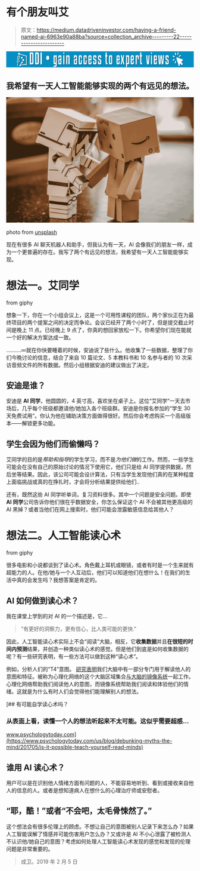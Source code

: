 # 有个朋友叫艾

> 原文：<https://medium.datadriveninvestor.com/having-a-friend-named-ai-6963e90a88ba?source=collection_archive---------22----------------------->

[![](img/8c8123eeb85534cf6dc6270bcc87782b.png)](http://www.track.datadriveninvestor.com/1B9E)

## 我希望有一天人工智能能够实现的两个有远见的想法。

![](img/efc64018936e372e419a3882cae2cb35.png)

photo from [unsplash](https://unsplash.com)

现在有很多 AI 聊天机器人和助手，但我认为有一天，AI 会像我们的朋友一样，成为一个更普遍的存在。我写了两个有远见的想法，我希望有一天人工智能能够实现。

# 想法一。艾同学

from giphy

想象一下，你在一个小组会议上，这是一个可用性课程的团队，两个家伙正在为最终项目的两个提案之间的决定而争论。会议已经开了两个小时了，但是提交截止时间是晚上 11 点。已经晚上 9 点了，你真的想回家放松一下。你希望你们现在能就一个好的解决方案达成一致。

……….💤就在你快要睡着的时候，安迪说了些什么。他收集了一些数据，整理了你们今晚讨论的信息，结合了来自 10 篇论文、5 本教科书和 10 名参与者的 10 次采访音频文件的所有数据。然后小组根据安迪的建议做出了决定。

## 安迪是谁？

安迪是 **AI 同学**，他圆圆的，4 英寸高，喜欢坐在桌子上。这位“艾同学”一天去市场后，几乎每个班级都邀请他/她加入各个班级群。安迪是你报名参加的“学生 30 天免费试用”。你认为他在辅助决策方面做得很好。然后你会考虑购买一个高级版本——解锁更多功能。

## 学生会因为他们而偷懒吗？

艾同学的目的是*帮助和指导*的学生学习，而不是*为他们做*的工作。然而，一些学生可能会在没有自己的原始讨论的情况下使用它，他们只是给 AI 同学提供数据，然后坐等结果。因此，该公司可能会设计算法，只有当学生发现他们真的在某种程度上面临挑战或真的在挣扎时，才会将分析结果提供给他们..

还有，既然这些 AI 同学听单词，复习资料很多。其中一个问题是安全问题。即使 **AI 同学**公司告诉你他们很在乎数据安全，你怎么保证这个 AI 不会被其他更高级的 AI 黑掉？或者当他们在网上搜索时，他们可能会泄露敏感信息给其他人？

# 想法二。人工智能读心术

from giphy

很多电影和小说都谈到了读心术。角色戴上耳机或眼镜，或者有时是一个生来就有超能力的人。在他/她与一个人互动后，他们可以知道他们在想什么！在我们的生活中真的会发生吗？我想答案是肯定的。

## AI 如何做到读心术？

我在课堂上学到的对 AI 的一个描述是，它…

> "有更好的洞察力，更有信心，比人类可能的更快."

因此，人工智能读心术实际上不会“阅读”大脑，相反，它**收集数据**并且**在很短的时间内预测**结果，并创造一种类似读心术的感觉。但是他们到底是如何收集数据的呢？有一些研究表明，有一些方法可以做到这种“读心术”。

例如，分析人们的“T4”意图。 [研究表明](https://www.ncbi.nlm.nih.gov/pmc/articles/PMC3772308/)我们大脑中有一部分专门用于解读他人的意图和特征。被称为心理化网络的这个大脑区域集合[与大脑的镜像系统](https://www.ncbi.nlm.nih.gov/pubmed/24414614)一起工作。心理化网络帮助我们阅读他人的意图，而镜像系统帮助我们阅读和体验他们的情绪。这就是为什么有时人们会觉得他们能理解别人的想法。

[](https://www.psychologytoday.com/us/blog/debunking-myths-the-mind/201705/is-it-possible-teach-yourself-read-minds) [## 有可能自学读心术吗？

### 从表面上看，读懂一个人的想法听起来不太可能。这似乎需要超感…

www.psychologytoday.com](https://www.psychologytoday.com/us/blog/debunking-myths-the-mind/201705/is-it-possible-teach-yourself-read-minds) 

## 谁用 AI 读心术？

用户可以是在识别他人情绪方面有问题的人，不能容易地听到、看到或接收来自他人的信息的人。或者是想知道病人在想什么的心理治疗师或安慰者。

## “耶，酷！”或者“不会吧，太毛骨悚然了。”

这个想法会有很多伦理上的顾虑。不想让自己的意图被别人记录下来怎么办？如果人工智能误解了情感并可能伤害用户怎么办？又或许是 AI 不小心泄露了被检测人不认识他/她自己的意图？考虑如何处理人工智能读心术发现的感觉和发现的伦理问题是非常重要的。

> 成卫。2019 年 2 月 5 日